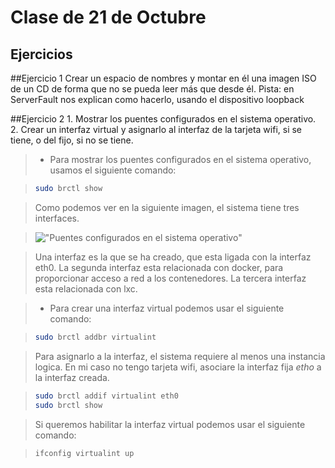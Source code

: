 Clase de 21 de Octubre
=====================

Ejercicios
----------

##Ejercicio 1
    Crear un espacio de nombres y montar en él una imagen ISO de un CD de forma que no se pueda leer más que desde él.
    Pista: en ServerFault nos explican como hacerlo, usando el dispositivo loopback


##Ejercicio 2
    1. Mostrar los puentes configurados en el sistema operativo.
    2. Crear un interfaz virtual y asignarlo al interfaz de la tarjeta wifi, si se tiene, o del fijo,
    si no se tiene.


> * Para mostrar los puentes configurados en el sistema operativo, usamos el 
> siguiente comando:

> ```sh
> sudo brctl show
> ```

> Como podemos ver en la siguiente imagen, el sistema tiene tres interfaces.


> !["Puentes configurados en el sistema operativo"](https://raw.github.com/josecolella/GII-2013/master/Screenshots/Tema2Screenshots/Screenshot%20from%202013-10-20%2023:05:24.png)

> Una interfaz es la que se ha creado, que esta ligada con la interfaz eth0.
> La segunda interfaz esta relacionada con docker, para proporcionar acceso a red a los contenedores. La tercera interfaz esta relacionada con lxc.


> * Para crear una interfaz virtual podemos usar el siguiente comando:

> ```sh
> sudo brctl addbr virtualint
> ```

> Para asignarlo a la interfaz, el sistema requiere al menos una instancia logica. En mi caso no tengo tarjeta wifi, asociare la interfaz fija *etho* a la interfaz creada.

> ```sh
> sudo brctl addif virtualint eth0
> sudo brctl show
> ```

> Si queremos habilitar la interfaz virtual podemos usar el siguiente comando:

> ```sh
> ifconfig virtualint up
> ```
